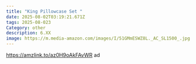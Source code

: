 ```yaml
---
title: "King Pillowcase Set "
date: 2025-08-02T03:19:21.671Z
tags: 2025-08-023
Category: other
description: 6.XX
image: https://m.media-amazon.com/images/I/51GMmESWZ8L._AC_SL1500_.jpg
---
```

https://amzlink.to/az0H9oAkFAvWR   ad